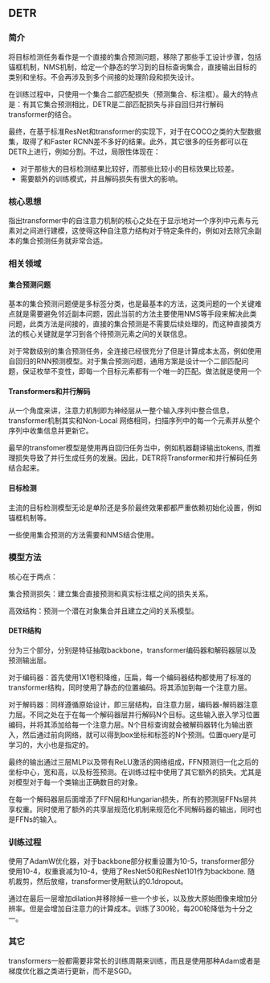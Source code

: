 ## DETR

### 简介

将目标检测任务看作是一个直接的集合预测问题，移除了那些手工设计步骤，包括锚框机制，NMS机制，给定一个静态的学习到的目标查询集合，直接输出目标的类别和坐标。不会再涉及到多个间接的处理阶段和损失设计。

在训练过程中，只使用一个集合二部匹配损失（预测集合、标注框）。最大的特点是：有其它集合预测相比，DETR是二部匹配损失与非自回归并行解码transformer的结合。

最终，在基于标准ResNet和transformer的实现下，对于在COCO之类的大型数据集，取得了和Faster RCNN差不多好的结果。此外，其它很多的任务都可以在DETR上进行，例如分割。不过，局限性体现在：

* 对于那些大的目标检测结果比较好，而那些比较小的目标效果比较差。
* 需要额外的训练模式，并且解码损失有很大的影响。

### 核心思想

指出transformer中的自注意力机制的核心之处在于显示地对一个序列中元素与元素对之间进行建模，这使得这种自注意力结构对于特定条件的，例如对去除冗余副本的集合预测任务就非常合适。

### 相关领域

#### 集合预测问题

基本的集合预测问题便是多标签分类，也是最基本的方法，这类问题的一个关键难点就是需要避免邻近副本问题，因此当前的方法主要使用NMS等手段来解决此类问题，此类方法是间接的，直接的集合预测是不需要后续处理的，而这种直接类方法的核心关键就是学习到各个待预测元素之间的关联信息。

对于常数级别的集合预测任务，全连接已经很充分了但是计算成本太高，例如使用自回归的RNN预测模型。对于集合预测问题，通用方案是设计一个二部匹配问题，保证枚举不变性，即每一个目标元素都有一个唯一的匹配。做法就是使用一个

#### Transformers和并行解码

从一个角度来讲，注意力机制即为神经层从一整个输入序列中整合信息，transformer机制其实和Non-Local 网络相同，扫描序列中的每一个元素并从整个序列中收集信息并更新它。

最早的transfomer模型是使用再自回归任务当中，例如机器翻译输出tokens, 而推理损失导致了并行生成任务的发展。因此，DETR将Transformer和并行解码任务结合起来。

#### 目标检测

主流的目标检测模型无论是单阶还是多阶最终效果都都严重依赖初始化设置，例如锚框机制等。

一些使用集合预测的方法需要和NMS结合使用。

### 模型方法

核心在于两点：

集合预测损失：建立集合直接预测和真实标注框之间的损失关系。

高效结构：预测一个潜在对象集合并且建立之间的关系模型。

#### DETR结构

分为三个部分，分别是特征抽取backbone，transformer编码器和解码器层以及预测输出层。

对于编码器：首先使用1X1卷积降维，压扁，每一个编码器结构都使用了标准的transformer结构，同时使用了静态的位置编码。将其添加到每一个注意力层。

对于解码器：同样遵循原始设计，即三层结构，自注意力层，编码器-解码器注意力层。不同之处在于在每一个解码器层并行解码N个目标。这些输入嵌入学习位置编码，并将其添加给每一个注意力层。N个目标查询就会被解码器转化为输出嵌入，然后通过前向网络，就可以得到box坐标和标签的N个预测。位置query是可学习的，大小也是指定的。

最终的输出通过三层MLP以及带有ReLU激活的网络组成，FFN预测归一化之后的坐标中心，宽和高，以及标签预测。在训练过程中使用了其它额外的损失。尤其是对模型对于每一个类输出正确数目的对象。

在每一个解码器层后面增添了FFN层和Hungarian损失，所有的预测层FFNs层共享权重。同时使用了额外的共享层规范化机制来规范化不同解码器的输出，同时也是FFNs的输入。

### 训练过程

使用了AdamW优化器，对于backbone部分权重设置为10-5，transformer部分使用10-4，权重衰减为10-4，使用了ResNet50和ResNet101作为backbone. 随机裁剪，然后放缩，transformer使用默认的0.1dropout。 

通过在最后一层增加dilation并移除掉一些一个步长，以及放大原始图像来增加分辨率。但是会增加自注意力的计算成本。训练了300轮，每200轮降低为十分之一。

### 其它

transformers一般都需要非常长的训练周期来训练，而且是使用那种Adam或者是梯度优化器之类进行更新，而不是SGD。

